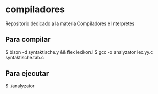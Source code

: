 # compiladores
Repositorio dedicado a la materia Compiladores e Interpretes

## Para compilar

$ bison -d syntaktische.y && flex lexikon.l
$ gcc -o analyzator lex.yy.c syntaktische.tab.c

## Para ejecutar

$ ./analyzator

